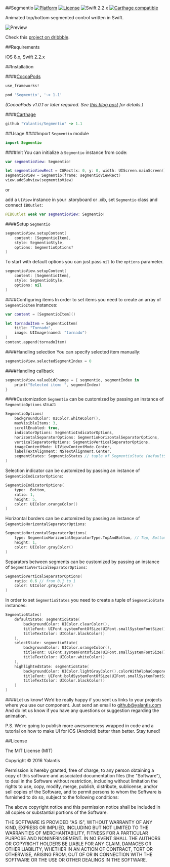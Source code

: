 ##Segmentio
[![Platform](http://img.shields.io/badge/platform-iOS-blue.svg?style=flat)](https://cocoapods.org/?q=segmentio) [![License](http://img.shields.io/badge/license-MIT-green.svg?style=flat)](https://github.com/Yalantis/Segmentio/blob/master/LICENSE) ![Swift 2.2.x](https://img.shields.io/badge/Swift-2.2.x-orange.svg) [![Carthage compatible](https://img.shields.io/badge/Carthage-compatible-4BC51D.svg?style=flat)](https://github.com/Carthage/Carthage)

Animated top/bottom segmented control written in Swift.

![Preview](https://github.com/Yalantis/Segmentio/blob/master/Assets/animation.gif)

Check this <a href="https://dribbble.com/shots/2820372-Segmentio-Component">project on dribbble</a>.

##Requirements

iOS 8.x, Swift 2.2.x

##Installation

####[CocoaPods](http://cocoapods.org)
```ruby
use_frameworks! 

pod 'Segmentio', '~> 1.1'
```

*(CocoaPods v1.0.1 or later required. See [this blog post](http://blog.cocoapods.org/Pod-Authors-Guide-to-CocoaPods-Frameworks/) for details.)*

####[Carthage](http://github.com/Carthage/Carthage)
```ruby
github "Yalantis/Segmentio" ~> 1.1
```

##Usage
####Import `Segmentio` module
```swift
import Segmentio
```

####Init
You can initialize a `Segmentio` instance from code:
```swift
var segmentioView: Segmentio!

let segmentioViewRect = CGRect(x: 0, y: 0, width: UIScreen.mainScreen().bounds.width, height: 125)
segmentioView = Segmentio(frame: segmentioViewRect)
view.addSubview(segmentioView)
```
or

add a `UIView` instance in your .storyboard or .xib, set `Segmentio` class and connect `IBOutlet`:
```swift
@IBOutlet weak var segmentioView: Segmentio!
```

####Setup `Segmentio`
```swift
segmentioView.setupContent(
	content: [SegmentioItem],
	style: SegmentioStyle,
	options: SegmentioOptions?
)
```

To start with default options you can just pass `nil` to the `options` parameter.

```swift
segmentioView.setupContent(
	content: [SegmentioItem],
	style: SegmentioStyle,
	options: nil
)
```


####Configuring items 
In order to set items you need to create an array of `SegmentioItem` instances:
```swift
var content = [SegmentioItem]()

let tornadoItem = SegmentioItem(
	title: "Tornado",
	image: UIImage(named: "tornado")
)
content.append(tornadoItem)
```

####Handling selection
You can specify selected item manually:
```swift
segmentioView.selectedSegmentIndex = 0
```

####Handling callback
```swift
segmentioView.valueDidChange = { segmentio, segmentIndex in
	print("Selected item: ", segmentIndex)
}
```

####Customization
`Segmentio` can be customized by passing an instance of `SegmentioOptions` struct:
```swift
SegmentioOptions(
	backgroundColor: UIColor.whiteColor(),
	maxVisibleItems: 3,
	scrollEnabled: true,
	indicatorOptions: SegmentioIndicatorOptions,
	horizontalSeparatorOptions: SegmentioHorizontalSeparatorOptions,
	verticalSeparatorOptions: SegmentioVerticalSeparatorOptions,
	imageContentMode: UIViewContentMode.Center,
	labelTextAlignment: NSTextAlignment.Center,
	segmentStates: SegmentioStates // tuple of SegmentioState (defaultState, selectState, highlightedState)
)
```

Selection indicator can be customized by passing an instance of `SegmentioIndicatorOptions`:
```swift
SegmentioIndicatorOptions(
	type: .Bottom,
	ratio: 1,
	height: 5,
	color: UIColor.orangeColor()
)
```

Horizontal borders can be customized by passing an instance of `SegmentioHorizontalSeparatorOptions`:
```swift
SegmentioHorizontalSeparatorOptions(
	type: SegmentioHorizontalSeparatorType.TopAndBottom, // Top, Bottom, TopAndBottom
	height: 1,
	color: UIColor.grayColor()
)
```

Separators between segments can be customized by passing an instance of  `SegmentioVerticalSeparatorOptions`:
```swift
SegmentioVerticalSeparatorOptions(
	ratio: 0.6 // from 0.1 to 1
	color: UIColor.grayColor()
)
```

In order to set `SegmentioStates` you need to create a tuple of `SegmentioState` instances:
```swift
SegmentioStates(
	defaultState: segmentioState(
		backgroundColor: UIColor.clearColor(),
		titleFont: UIFont.systemFontOfSize(UIFont.smallSystemFontSize()),
		titleTextColor: UIColor.blackColor()
	),
	selectState: segmentioState(
		backgroundColor: UIColor.orangeColor(),
		titleFont: UIFont.systemFontOfSize(UIFont.smallSystemFontSize()),
		titleTextColor: UIColor.whiteColor()
	),
	highlightedState: segmentioState(
		backgroundColor: UIColor.lightGrayColor().colorWithAlphaComponent(0.6),
		titleFont: UIFont.boldSystemFontOfSize(UIFont.smallSystemFontSize()),
		titleTextColor: UIColor.blackColor()
	)
)
```

####Let us know!
We’d be really happy if you sent us links to your projects where you use our component. Just send an email to github@yalantis.com And do let us know if you have any questions or suggestion regarding the animation.

P.S. We’re going to publish more awesomeness wrapped in code and a tutorial on how to make UI for iOS (Android) better than better. Stay tuned!

##License

The MIT License (MIT)

Copyright © 2016 Yalantis

Permission is hereby granted, free of charge, to any person obtaining a copy
of this software and associated documentation files (the "Software"), to deal
in the Software without restriction, including without limitation the rights
to use, copy, modify, merge, publish, distribute, sublicense, and/or sell
copies of the Software, and to permit persons to whom the Software is
furnished to do so, subject to the following conditions:

The above copyright notice and this permission notice shall be included in
all copies or substantial portions of the Software.

THE SOFTWARE IS PROVIDED "AS IS", WITHOUT WARRANTY OF ANY KIND, EXPRESS OR
IMPLIED, INCLUDING BUT NOT LIMITED TO THE WARRANTIES OF MERCHANTABILITY,
FITNESS FOR A PARTICULAR PURPOSE AND NONINFRINGEMENT. IN NO EVENT SHALL THE
AUTHORS OR COPYRIGHT HOLDERS BE LIABLE FOR ANY CLAIM, DAMAGES OR OTHER
LIABILITY, WHETHER IN AN ACTION OF CONTRACT, TORT OR OTHERWISE, ARISING FROM,
OUT OF OR IN CONNECTION WITH THE SOFTWARE OR THE USE OR OTHER DEALINGS IN
THE SOFTWARE.